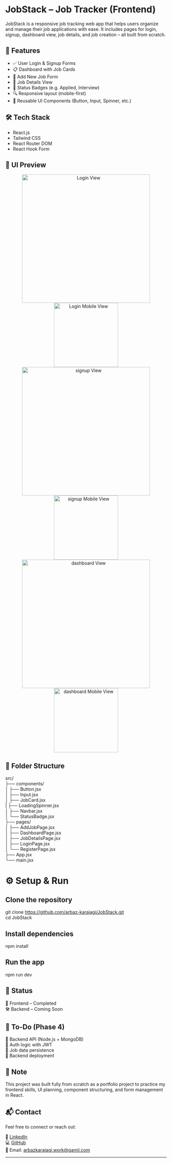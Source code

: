 
# JobStack – Job Tracker (Frontend)

JobStack is a responsive job tracking web app that helps users organize and manage their job applications with ease. It includes pages for login, signup, dashboard view, job details, and job creation – all built from scratch.

## 🚀 Features

- ✅ User Login & Signup Forms  
- 📋 Dashboard with Job Cards  
- 📝 Add New Job Form  
- 📂 Job Details View 
- 🎯 Status Badges (e.g. Applied, Interview)  
- 🔍 Responsive layout (mobile-first)  
- 🧩 Reusable UI Components (Button, Input, Spinner, etc.)

## 🛠️ Tech Stack

- React.js
- Tailwind CSS
- React Router DOM
- React Hook Form

## 🎨 UI Preview

<div align="center">
  <img src="./client/screenshots/login-view.png" alt="Login View" width="400" />
  <img src="./client/screenshots/login-mob-view.png" alt="Login Mobile View" width="200" />
</div>

<div align="center">
  <img src="./client/screenshots/signup-view.png" alt="signup View" width="400" />
  <img src="./client/screenshots/signup-mob-view.png" alt="signup Mobile View" width="200" />
</div>

<div align="center">
  <img src="./client/screenshots/dashboard-view.png" alt="dashboard View" width="400" />
  <img src="./client/screenshots/dashboard-mob-view.png" alt="dashboard Mobile View" width="200" />
</div>

## 📁 Folder Structure

src/<br/>
├── components/<br/>
│ ├── Button.jsx<br/>
│ ├── Input.jsx<br/>
│ ├── JobCard.jsx<br/>
| ├── LoadingSpinner.jsx<br/>
│ ├── Navbar.jsx<br/>
│ └── StatusBadge.jsx<br/>
├── pages/<br/>
│ ├── AddJobPage.jsx<br/>
│ ├── DashboardPage.jsx<br/>
│ ├── JobDetailsPage.jsx<br/>
│ ├── LoginPage.jsx<br/>
│ └── RegisterPage.jsx<br/>
├── App.jsx<br/>
└── main.jsx<br/>


# ⚙️ Setup & Run


## Clone the repository
git clone https://github.com/arbaz-karajagi/JobStack.git<br/>
cd JobStack

## Install dependencies
npm install

## Run the app
npm run dev


## 📌 Status
🎨 Frontend – Completed <br/>
🛠️ Backend – Coming Soon 

## 📌 To-Do (Phase 4)
🔗 Backend API (Node.js + MongoDB)<br/>
🧩 Auth logic with JWT<br/>
📁 Job data persistence<br/>
🎯 Backend deployment<br/>

## 🙋 Note
This project was built fully from scratch as a portfolio project to practice my frontend skills, UI planning, component structuring, and form management in React.

## 📬 Contact
Feel free to connect or reach out:

💼 [LinkedIn](https://linkedin.com/in/stacksec-arbaz/)<br/>
💻 [GitHub](https://github.com/arbaz-karajagi/)<br/>
📧 Email: arbazkarajagi.work@gamil.com<br/> 

************************************************************************
